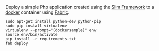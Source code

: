 Deploy a simple Php application created using the [Slim Framework](http://www.slimframework.com/)
to a [docker](http://www.docker.com/) container using [Fabric](http://www.fabfile.org/).
```
sudo apt-get install python-dev python-pip
sudo pip install virtualenv
virtualenv --prompt="(dockersample)" env
source env/bin/activate
pip install -r requirements.txt
fab deploy
```